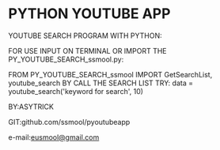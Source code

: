 # PYTHON YOUTUBE APP

YOUTUBE SEARCH PROGRAM WITH PYTHON:

FOR USE INPUT ON TERMINAL <PYTHON APPMAIN.PY> OR IMPORT THE PY_YOUTUBE_SEARCH_ssmool.py: 

FROM PY_YOUTUBE_SEARCH_ssmool IMPORT GetSearchList, youtube_search
BY CALL THE SEARCH LIST TRY: data = youtube_search('keyword for search', 10)

BY:ASYTRICK

GIT:github.com/ssmool/pyoutubeapp

e-mail:eusmool@gmail.com
